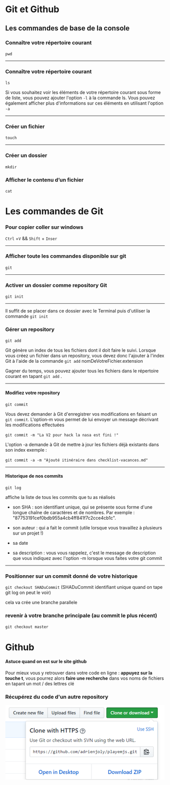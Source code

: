 # Git et Github

## Les commandes de base de la console

### Connaître votre répertoire courant

``pwd``

*******

### Connaître votre répertoire courant
 ``ls``
 
 Si vous souhaitez voir les éléments de votre répertoire courant sous forme de liste, vous pouvez ajouter l'option ``-l`` à la commande ls. Vous pouvez également afficher plus d'informations sur ces éléments en utilisant l'option ``-a``
 
 *******

 ### Créer un fichier
 
 `` touch ``
 
 *******

 ### Créer un dossier
 
 ``mkdir``
 
 ### Afficher le contenu d’un fichier
 
 ``cat``
 
 # Les commandes de Git
 
 ### Pour copier coller sur windows 
 
 ``Ctrl`` +``V`` && ``Shift`` + ``Inser``
 
 *******

 ### Afficher toute les commandes disponible sur git 
 
 ``git``
 
 *******

 ### Activer un dossier comme repository Git
 
 ``git init``
 
 *******

 Il suffit de se placer dans ce dossier avec le Terminal puis d'utiliser la commande ``git init``
 
 ### Gérer un repository
 
 ``git add``
 
 Git génère un index de tous les fichiers dont il doit faire le suivi. Lorsque vous créez un fichier dans un repository, vous devez donc l'ajouter à l'index Git à l'aide de la commande ``git add`` nomDeVotreFichier.extension
 
Gagner du temps, vous pouvez ajouter tous les fichiers dans le répertoire courant en tapant ``git add`` .

*******

#### Modifiez votre repository

``git commit``

Vous devez demander à Git d'enregistrer vos modifications en faisant un ``git commit``. L'option-m vous permet de lui envoyer un message décrivant les modifications effectuées

``git commit -m "La V2 pour hack la nasa est fini !" ``



L'option   -a demande à Git de mettre à jour les fichiers déjà existants dans son index exemple :

``git commit -a -m "Ajouté itinéraire dans checklist-vacances.md"``

*******

#### Historique de nos commits 

``git log``    

affiche la liste de tous les commits que tu as réalisés

* son SHA : son identifiant unique, qui se présente sous forme d'une longue chaîne de caractères et de nombres. Par exemple : "87753191cef0bdb955a4cb4ff841f7c2cce4cb1c".

* son auteur : qui a fait le commit (utile lorsque vous travaillez à plusieurs sur un projet !)

* sa date

* sa description : vous vous rappelez, c'est le message de description que vous indiquez avec l'option  -m lorsque vous faites votre git commit 

*******

### Positionner sur un commit donné de votre historique

``git checkout SHADuCommit`` (SHADuCommit identifiant unique quand on tape git log on peut le voir)

cela va crée une branche parallele 

### revenir à votre branche principale (au commit le plus récent)

``git checkout master``

# Github

#### Astuce quand on est sur le site github

Pour mieux vous y retrouver dans votre code en ligne : __appuyez sur la touche t__, vous pourrez alors __faire une recherche__ dans vos noms de fichiers en tapant un mot / des lettres clé 

### Récupérez du code d'un autre repository

![alt text](https://github.com/florian92i/Github/blob/master/img/clone.PNG)
